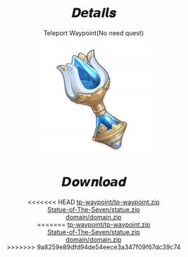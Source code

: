 <body>
  <div align="center">
    <h1>𝑫𝙚𝒕𝙖𝒊𝙡𝒔</h1>
    <p>Teleport Waypoint(No need quest)</p>
    <img src=item.webp>
    <h1>𝘿𝒐𝙬𝒏𝙡𝒐𝙖𝒅</h1>
<<<<<<< HEAD
    <a href="tp-waypoint/tp-waypoint.zip">tp-waypoint/tp-waypoint.zip</a></br>
    <a href="Statue-of-The-Seven/statue.zip">Statue-of-The-Seven/statue.zip</a></br>
    <a href="domain/domain.zip">domain/domain.zip</a></br>
=======
    <a href="/teleport-waypoint/natlan/5.0/tp-waypoint/tp-waypoint.zip">tp-waypoint/tp-waypoint.zip</a></br>
    <a href="/teleport-waypoint/natlan/5.0/Statue-of-The-Seven/statue.zip">Statue-of-The-Seven/statue.zip</a></br>
    <a href="/teleport-waypoint/natlan/5.0/domain/domain.zip">domain/domain.zip</a></br>
>>>>>>> 9a8259e89dfd94de54eece3a347f09f67dc39c74
  </div>
</body>
